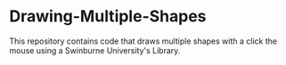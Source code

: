 # Drawing-Multiple-Shapes
This repository contains code that draws multiple shapes with a click the mouse using a Swinburne University's Library.
